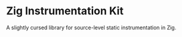 # Zig Instrumentation Kit

A slightly cursed library for source-level static instrumentation in Zig.
